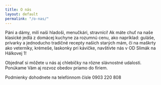 ```yaml
---
title: O nás
layout: default
permalink: "/o-nas/"
---
```

Páni a dámy, milí naši hladoši, menučkári, stravníci! Ak máte chuť na naše klasické jedlá z domácej kuchyne za rozumnú cenu, ako napríklad: guláše, prívarky a jednoducho tradičné recepty našich starých mám, či na maškrty ako veterníky, krémeše, laskonky pri kávičke, navštívte nás v OD Slimák na Hálkovej 1!

Objednať si môžete u nás aj chlebíčky na rôzne slávnostné udalosti. Ponúkame Vám aj rozvoz obedov priamo do firiem.

Podmienky dohodnete na telefónnom čísle 0903 220 808